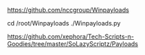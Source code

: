 https://github.com/nccgroup/Winpayloads

cd /root/Winpayloads
./Winpayloads.py

https://github.com/xephora/Tech-Scripts-n-Goodies/tree/master/SoLazyScriptz/Payloads
